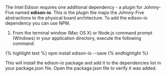 The Intel Edison requires one additional dependency - a plugin for Johnny-Five named __edison-io__. This is the plugin the maps the Johnny-Five abstractions to the physical board architecture. To add the edison-io dependency you can use NPM.

1. From the terminal window (Mac OS X) or Node.js command prompt (Windows) in your application directory, execute the following command:

{% highlight text %}
npm install edison-io --save
{% endhighlight %}

This will install the edison-io package and add it to the dependencies list in your package.json file. Open the package.json file to verify it was added.